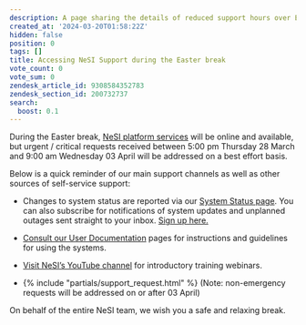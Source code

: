 ```yaml
---
description: A page sharing the details of reduced support hours over Easter break
created_at: '2024-03-20T01:58:22Z'
hidden: false
position: 0
tags: []
title: Accessing NeSI Support during the Easter break
vote_count: 0
vote_sum: 0
zendesk_article_id: 9308584352783
zendesk_section_id: 200732737
search:
  boost: 0.1
---
```


During the Easter break, [NeSI platform
services](https://status.nesi.org.nz/) will be online and available, but
urgent / critical requests received between 5:00 pm Thursday 28 March
and 9:00 am Wednesday 03 April will be addressed on a best effort
basis.

Below is a quick reminder of our main support channels as well as other
sources of self-service support:

- Changes to system status are reported via our [System Status
    page](https://status.nesi.org.nz/ "https://status.nesi.org.nz/").
    You can also subscribe for notifications of system updates and
    unplanned outages sent straight to your inbox. [Sign up
    here.](../../Getting_Started/Getting_Help/System_status.md)

- [Consult our User
    Documentation](https://www.docs.nesi.org.nz) pages
    for instructions and guidelines for using the systems.

- [Visit NeSI’s YouTube
    channel](https://www.youtube.com/playlist?list=PLvbRzoDQPkuGMWazx5LPA6y8Ji6tyl0Sp "https://www.youtube.com/playlist?list=PLvbRzoDQPkuGMWazx5LPA6y8Ji6tyl0Sp") for
    introductory training webinars.

- {% include "partials/support_request.html" %} (Note:
    non-emergency requests will be addressed on or after 03 April)

On behalf of the entire NeSI team, we wish you a safe and relaxing
break.

